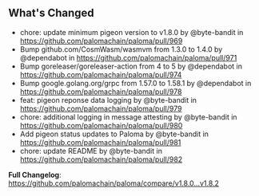 ## What's Changed
* chore: update minimum pigeon version to v1.8.0 by @byte-bandit in https://github.com/palomachain/paloma/pull/969
* Bump github.com/CosmWasm/wasmvm from 1.3.0 to 1.4.0 by @dependabot in https://github.com/palomachain/paloma/pull/971
* Bump goreleaser/goreleaser-action from 4 to 5 by @dependabot in https://github.com/palomachain/paloma/pull/974
* Bump google.golang.org/grpc from 1.57.0 to 1.58.1 by @dependabot in https://github.com/palomachain/paloma/pull/978
* feat: pigeon reponse data logging by @byte-bandit in https://github.com/palomachain/paloma/pull/979
* chore: additional logging in message attesting by @byte-bandit in https://github.com/palomachain/paloma/pull/980
* Add pigeon status updates to Paloma by @byte-bandit in https://github.com/palomachain/paloma/pull/981
* chore: update README by @byte-bandit in https://github.com/palomachain/paloma/pull/982


**Full Changelog**: https://github.com/palomachain/paloma/compare/v1.8.0...v1.8.2
